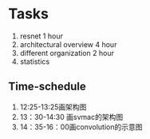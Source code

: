 # Tasks
1. resnet 1 hour
2. architectural overview 4 hour
3. different organization 2 hour
4. statistics

## Time-schedule
1. 12:25-13:25画架构图
2. 13：30-14:30 画svmac的架构图
3. 14：35-16：00画convolution的示意图
